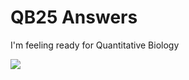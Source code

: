 # QB25 Answers

I'm feeling ready for Quantitative Biology

![](https://bioart.niaid.nih.gov/api/bioarts/629/files/660893)

